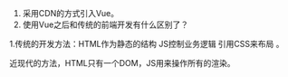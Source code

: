 1. 采用CDN的方式引入Vue。
2. 使用Vue之后和传统的前端开发有什么区别了？



1.传统的开发方法：HTML作为静态的结构 JS控制业务逻辑 引用CSS来布局 。

近现代的方法，HTML只有一个DOM，JS用来操作所有的渲染。

